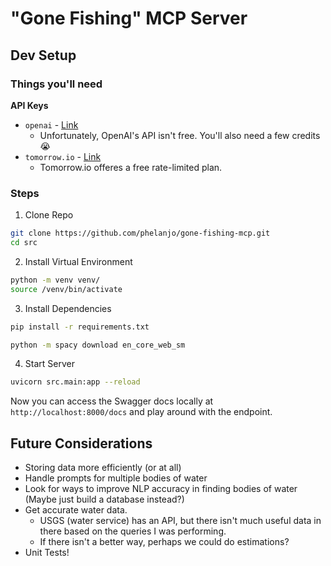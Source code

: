 # "Gone Fishing" MCP Server

## Dev Setup

### Things you'll need
**API Keys**
* `openai` - [Link](https://platform.openai.com/docs/quickstart?api-mode=responses)
    * Unfortunately, OpenAI's API isn't free. You'll also need a few credits 😭
* `tomorrow.io` - [Link](https://docs.tomorrow.io/reference/api-authentication)
    * Tomorrow.io offeres a free rate-limited plan.

### Steps
1. Clone Repo
```bash
git clone https://github.com/phelanjo/gone-fishing-mcp.git
cd src
```

2. Install Virtual Environment
```bash
python -m venv venv/
source /venv/bin/activate
```

3. Install Dependencies
```bash
pip install -r requirements.txt

python -m spacy download en_core_web_sm
```

4. Start Server
```bash
uvicorn src.main:app --reload
```

Now you can access the Swagger docs locally at `http://localhost:8000/docs` and play around with the endpoint.

## Future Considerations
* Storing data more efficiently (or at all)
* Handle prompts for multiple bodies of water
* Look for ways to improve NLP accuracy in finding bodies of water (Maybe just build a database instead?)
* Get accurate water data. 
    * USGS (water service) has an API, but there isn't much useful data in there based on the queries I was performing. 
    * If there isn't a better way, perhaps we could do estimations?
* Unit Tests!